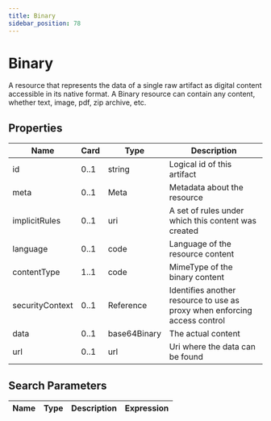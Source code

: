 ```yaml
---
title: Binary
sidebar_position: 78
---
```


# Binary

A resource that represents the data of a single raw artifact as digital content accessible in its native format.  A
  Binary resource can contain any content, whether text, image, pdf, zip archive, etc.

## Properties

| Name | Card | Type | Description |
| --- | --- | --- | --- |
| id | 0..1 | string | Logical id of this artifact
| meta | 0..1 | Meta | Metadata about the resource
| implicitRules | 0..1 | uri | A set of rules under which this content was created
| language | 0..1 | code | Language of the resource content
| contentType | 1..1 | code | MimeType of the binary content
| securityContext | 0..1 | Reference | Identifies another resource to use as proxy when enforcing access control
| data | 0..1 | base64Binary | The actual content
| url | 0..1 | url | Uri where the data can be found

## Search Parameters

| Name | Type | Description | Expression
| --- | --- | --- | --- |

